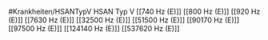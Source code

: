 #Krankheiten/HSANTypV
HSAN Typ V
[[740 Hz (E)]]
[[800 Hz (E)]]
[[920 Hz (E)]]
[[7630 Hz (E)]]
[[32500 Hz (E)]]
[[51500 Hz (E)]]
[[90170 Hz (E)]]
[[97500 Hz (E)]]
[[124140 Hz (E)]]
[[537620 Hz (E)]]